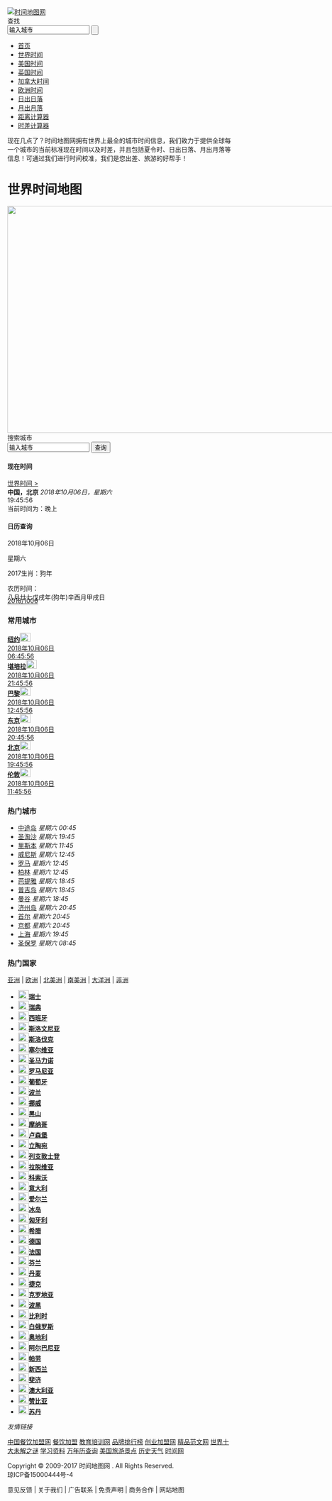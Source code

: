 
<!DOCTYPE html PUBLIC "-//W3C//DTD XHTML 1.0 Transitional//EN" "http://www.w3.org/TR/xhtml1/DTD/xhtml1-transitional.dtd">
<html xmlns="http://www.w3.org/1999/xhtml">
<head>
<title>世界时钟-为您提供世界各地现在时间和日期-时间地图网</title>
<meta name="keywords" content="世界时钟,现在时间,日期,时间地图"/>
<meta name="description" content="时间地图网（www.24timemap.com）为您提供全球各地现在时间几点几分几秒，以及它们的时区时间、日期，准确的世界时钟，在这里了解世界！"/>
<meta http-equiv="Content-Type" content="text/html; charset=utf-8" />
<meta name="mobile-agent" content="format=[wml|xhtml|html5]; url=http://m.24timemap.com/"/>
<meta name="baidu_union_verify" content="b66f43225108b8008fc203260ee01ed8">
<link rel="stylesheet" type="text/css" href="/static/css/global.css"/>
<link rel="stylesheet" type="text/css" href="/static/css/time.css"/>
<link rel="stylesheet" type="text/css" href="/static/css/map.css"/>
<script type="text/javascript" src="/static/js/style.js"></script>
<script type="text/javascript" src="/static/js/asia_shijian.js"></script>
<script type="text/javascript" src="/static/js/boxCont.js"></script>
<script type="text/javascript" src="/static/js/qian.js"></script>
<script type="text/javascript" src="/static/js/uaredirect.js"></script>
<script type="text/javascript">var url=window.location.href;var uu=url.replace("www", "m");uaredirect(uu);</script>
<SCRIPT LANGUAGE="JavaScript">
var timerID; var past_time=0;
function tzone(ts) { this.ct = new Date(0); this.ts = ts; }
function UpdateClocks() {past_time++;
var ct = new Array(new tzone(1538826356),new tzone(1538779556),new tzone(1538833556),new tzone(1538801156),new tzone(1538829956),new tzone(1538826356),new tzone(1538797556)) ;
    var dt = new Date() ;
    var startDST = new Date(dt.getFullYear(), 3, 1) ;
    while (startDST.getDay() != 0) startDST.setDate(startDST.getDate() + 1) ;
    var endDST = new Date(dt.getFullYear(), 9, 31) ;
    while (endDST.getDay() != 0) endDST.setDate(endDST.getDate() - 1) ;
    var ds_active ;
    if (startDST < dt && dt < endDST) ds_active = 1; else ds_active = 0;
    var printstr = "";
    gmdt = new Date();
    for (n=0 ; n<ct.length ; n++) {
        ct[n].ct = new Date((ct[n].ts+past_time) * 1000) ;
    }
document.getElementById('Clockk0').innerHTML = ClockString(ct[0].ct);
document.getElementById('Clockk1').innerHTML = ClockString(ct[1].ct);
document.getElementById('Clockk2').innerHTML = ClockString(ct[2].ct);
document.getElementById('Clockk3').innerHTML = ClockString(ct[3].ct);
document.getElementById('Clockk4').innerHTML = ClockString(ct[4].ct);
document.getElementById('Clockk5').innerHTML = ClockString(ct[5].ct);
document.getElementById('Clockk6').innerHTML = ClockString(ct[6].ct);
timerID = window.setTimeout("UpdateClocks()", 1001);}
function ClockString(dt) {
	var stemp ;
	var dt_year = dt.getUTCFullYear();
	var dt_month = dt.getMonth() + 1;
	var dt_day = dt.getDate();
	var dt_hour = dt.getHours();
	var dt_minute = dt.getMinutes();
	var dt_second = dt.getSeconds();
	dt_year = dt_year.toString();
	if (dt_hour < 10) dt_hour = '0' + dt_hour ;
	if (dt_minute < 10) dt_minute = '0' + dt_minute ;
	if (dt_second < 10) dt_second = '0' + dt_second ;
	//stemp = dt_month + '月' + dt_day + '日';
	stemp = ' <span>' + dt_hour + "</span>:<span>" + dt_minute + "</span>:<span>" + dt_second + "</span>";
	return stemp ;
}
</script>
</head>
<body onload="UpdateClocks();">
<div class="header">
<div class="logo"><a href="http://www.24timemap.com/"><img src="/static/img/time_logo.gif" title="时间地图网"></a></div>
<div class="head_r"><script>global_tb();</script></div>
</div>
<div class="big_gsearch">
<span class="src_btn">查找</span>
<form action="/search" method="post">
<input id="serch_text" class="search_area" type="text" value="输入城市" onfocus="this.value='';" onblur="if(this.value==''){this.value='输入城市';}" name="city">
<input class="search_btn" type="submit" value="">
</form>
</div>
<div class="menu">
<ul>
<li class="current"><a href="/" title=""><span>首页</span></a></li>
<li><a href="/world" title=""><span>世界时间</span></a></li>
<li><a href="/usa" title=""><span>美国时间</span></a></li>
<li><a href="http://www.24timemap.com/uk" title=""><span>英国时间</span></a></li>
<li><a href="/canada" title=""><span>加拿大时间</span></a></li>
<li><a href="/world/europe" title=""><span>欧洲时间</span></a></li>
<li><a href="/sun" title=""><span>日出日落</span></a></li>
<li><a href="/moon" title=""><span>月出月落</span></a></li>
<li><a href="/distance" title=""><span>距离计算器</span></a></li>
<li><a href="/difference" title=""><span>时差计算器</span></a></li>
</ul>
</div>
<div class="block10"></div>
<div class="c1000">
<div class="info"><p>现在几点了？时间地图网拥有世界上最全的城市时间信息，我们致力于提供全球每一个城市的当前标准现在时间以及时差，并且包括夏令时、日出日落、月出月落等信息！可通过我们进行时间校准，我们是您出差、旅游的好帮手！</p><h1>世界时间地图</h1></div>
<div class="block10"></div>
<div class="mapbig" style="width:1000px;position:relative;">
<div class="imgmap" style="position:relative"><img src="/static/img/world_clock_map.jpg" width="1000" height="512" id="main_map"/>
</div>
</div>
<div class="block10"></div>
<div class="ss_city">
<span class="txt">搜索城市</span>
<form action="/search" method="post">
<input class="ss_txt" type="text" value="输入城市" onfocus="this.value='';" onblur="if(this.value==''){this.value='输入城市';}" name="city">
<input class="ss_btn" value="查询" type="submit">
</form>
</div>
<div class="block15"></div>
<div class="rd_box">
<div class="top"><i></i><h4>现在时间</h4><a class="more" href="http://www.24timemap.com/world">世界时间 ></a></div>
<div class="cont">
<b>中国，北京</b>
<em>2018年10月06日，星期六</em>
<div class="time" id="Clockk0"><span>19</span>:<span>45</span>:<span>56</span></div>
</div>
<div class="cont_b">当前时间为：晚上</div>
</div>
<div class="rd_box">
<div class="top"><i class="f1"></i><h4>日历查询</h4></div>
<div class="cont_jrbox1">
<p class="t1">2018年10月06日</p>
<p class="t2">星期六</p>
<p class="t3">2017生肖：狗年</p>
</div>
<div class="cont_jrbox2" style="height: 30px;">
<div class="form_w0">农历时间：</div>
<div class="form_w1">八月廿七戊戌年(狗年)辛酉月甲戌日</div>
<div class="form_w3"></div>
</div>
<div class="block10"></div>
<a href="" class="cal_display1" target="_blank"><span class="cal_m">2018/10</span><span class="cal_d">06</span></a>
<div class="crl"></div>
<div class="cont_b cont_b3"></div>
</div>
<div class="gg_r300">
<script>global_jx();</script>
</div>
<div class="block20"></div>
<div class="tabnav"><h3>常用城市</h3></div>
<div class="rowW">
<div class="row">
<div class="clocks"><a href="/usa/new-york" target="">
<div class="name"><b>纽约</b><span><img src="/upload/article/20170119/1484795966EjT7eE.png" width="24" height="20" /></span></div>
<div class="date">2018年10月06日</div>
<div class="time" id="Clockk1"><span class="hour">06</span>:<span class="minute">45</span>:<span class="second">56</span></div></a>
</div>
<div class="clocks"><a href="/australia/canberra" target="">
<div class="name"><b>堪培拉</b><span><img src="/upload/article/20170120/1484897692yGUzvj.png" width="24" height="20" /></span></div>
<div class="date">2018年10月06日</div>
<div class="time" id="Clockk2"><span class="hour">21</span>:<span class="minute">45</span>:<span class="second">56</span></div></a>
</div>
<div class="clocks"><a href="/france/paris" target="">
<div class="name"><b>巴黎</b><span><img src="/upload/article/20170120/1484889041qquQbP.png" width="24" height="20" /></span></div>
<div class="date">2018年10月06日</div>
<div class="time" id="Clockk3"><span class="hour">12</span>:<span class="minute">45</span>:<span class="second">56</span></div></a>
</div>
<div class="clocks"><a href="/japan/tokyo" target="">
<div class="name"><b>东京</b><span><img src="/upload/article/20170120/1484883573nm68Uj.png" width="24" height="20" /></span></div>
<div class="date">2018年10月06日</div>
<div class="time" id="Clockk4"><span class="hour">20</span>:<span class="minute">45</span>:<span class="second">56</span></div></a>
</div>
<div class="clocks"><a href="/china/beijing" target="">
<div class="name"><b>北京</b><span><img src="/upload/article/20170120/14848982802bzLhq.png" width="24" height="20" /></span></div>
<div class="date">2018年10月06日</div>
<div class="time" id="Clockk5"><span class="hour">19</span>:<span class="minute">45</span>:<span class="second">56</span></div></a>
</div>
<div class="clocks"><a href="/uk/london" target="">
<div class="name"><b>伦敦</b><span><img src="/upload/article/20170120/1484896748G9qCjs.png" width="24" height="20" /></span></div>
<div class="date">2018年10月06日</div>
<div class="time" id="Clockk6"><span class="hour">11</span>:<span class="minute">45</span>:<span class="second">56</span></div></a>
</div>
</div>
</div>
<div class="block20"></div>
<div class="tabnav"><h3>热门城市</h3></div>
<div class="row1">
<ul>
<li class="bg"><a href="/usa/midway-atoll" title="中途岛时间" target="_blank">中途岛</a> <i>星期六 00:45</i></li>
<li><a href="/singapore/sentosa" title="圣淘沙时间" target="_blank">圣淘沙</a> <i>星期六 19:45</i></li>
<li class="bg"><a href="/portugal/lisbon" title="里斯本时间" target="_blank">里斯本</a> <i>星期六 11:45</i></li>
<li><a href="/italy/venice" title="威尼斯时间" target="_blank">威尼斯</a> <i>星期六 12:45</i></li>
<li class="bg"><a href="/italy/rome" title="罗马时间" target="_blank">罗马</a> <i>星期六 12:45</i></li>
<li><a href="/germany/berlin" title="柏林时间" target="_blank">柏林</a> <i>星期六 12:45</i></li>
<li class="bg"><a href="/thailand/pattaya" title="芭提雅时间" target="_blank">芭提雅</a> <i>星期六 18:45</i></li>
<li><a href="/thailand/phuket" title="普吉岛时间" target="_blank">普吉岛</a> <i>星期六 18:45</i></li>
<li class="bg"><a href="/thailand/bangkok" title="曼谷时间" target="_blank">曼谷</a> <i>星期六 18:45</i></li>
<li><a href="/south-korea/jeju" title="济州岛时间" target="_blank">济州岛</a> <i>星期六 20:45</i></li>
<li class="bg"><a href="/south-korea/seoul" title="首尔时间" target="_blank">首尔</a> <i>星期六 20:45</i></li>
<li><a href="/japan/kyoto" title="京都时间" target="_blank">京都</a> <i>星期六 20:45</i></li>
<li class="bg"><a href="/china/shanghai" title="上海时间" target="_blank">上海</a> <i>星期六 19:45</i></li>
<li><a href="/brazil/sao-paulo" title="圣保罗时间" target="_blank">圣保罗</a> <i>星期六 08:45</i></li>
</ul>
</div>
<div class="block20"></div>
<div class="tabnav"><h3>热门国家</h3><p class="r"><a href="/world/asia" title="亚洲时间" target="_blank">亚洲</a> | <a href="/world/europe" target="_blank" title="欧洲时间">欧洲</a> | <a href="/world/namerica" target="_blank" title="北美洲时间">北美洲</a> | <a href="/world/samerica" target="_blank" title="南美洲时间">南美洲</a> | <a href="/world/australasia" target="_blank" title="大洋洲时间">大洋洲</a> | <a href="/world/africa" target="_blank" title="非洲时间">非洲</a></p></div>
<div class="row2">
<ul>
<li><a href="/switzerland" title="瑞士时间"><span><img src="/upload/article/20170120/1484896208bJBQv5.png" width="24" height="20"></span><b>瑞士</b></a></li>
<li><a href="/sweden" title="瑞典时间"><span><img src="/upload/article/20170120/14848961546BPqAC.png" width="24" height="20"></span><b>瑞典</b></a></li>
<li><a href="/spain" title="西班牙时间"><span><img src="/upload/article/20170120/1484896102z3A5zW.png" width="24" height="20"></span><b>西班牙</b></a></li>
<li><a href="/slovenia" title="斯洛文尼亚时间"><span><img src="/upload/article/20170120/1484896027shuJn7.png" width="24" height="20"></span><b>斯洛文尼亚</b></a></li>
<li><a href="/slovakia" title="斯洛伐克时间"><span><img src="/upload/article/20170120/1484895974q6LidN.png" width="24" height="20"></span><b>斯洛伐克</b></a></li>
<li><a href="/serbia" title="塞尔维亚时间"><span><img src="/upload/article/20170120/14848959253nyy4I.png" width="24" height="20"></span><b>塞尔维亚</b></a></li>
<li><a href="/san-marino" title="圣马力诺时间"><span><img src="/upload/article/20170120/148489587484CP9P.png" width="24" height="20"></span><b>圣马力诺</b></a></li>
<li><a href="/romania" title="罗马尼亚时间"><span><img src="/upload/article/20170120/14848883892ULHMe.png" width="24" height="20"></span><b>罗马尼亚</b></a></li>
<li><a href="/portugal" title="葡萄牙时间"><span><img src="/upload/article/20170120/1484895763SyKhjq.png" width="24" height="20"></span><b>葡萄牙</b></a></li>
<li><a href="/poland" title="波兰时间"><span><img src="/upload/article/20170120/1484895715mcvNbm.png" width="24" height="20"></span><b>波兰</b></a></li>
<li><a href="/norway" title="挪威时间"><span><img src="/upload/article/20170120/1484895666gmIETe.png" width="24" height="20"></span><b>挪威</b></a></li>
<li><a href="/montenegro" title="黑山时间"><span><img src="/upload/article/20170120/14848956132NVydh.png" width="24" height="20"></span><b>黑山</b></a></li>
<li><a href="/monaco" title="摩纳哥时间"><span><img src="/upload/article/20170120/14848955486R5JVF.png" width="24" height="20"></span><b>摩纳哥</b></a></li>
<li><a href="/luxembourg" title="卢森堡时间"><span><img src="/upload/article/20170120/1484895198deqssd.png" width="24" height="20"></span><b>卢森堡</b></a></li>
<li><a href="/lithuania" title="立陶宛时间"><span><img src="/upload/article/20170120/14848948846eGhxc.png" width="24" height="20"></span><b>立陶宛</b></a></li>
<li><a href="/liechtenstein" title="列支敦士登时间"><span><img src="/upload/article/20170120/14848948083GtEda.png" width="24" height="20"></span><b>列支敦士登</b></a></li>
<li><a href="/latvia" title="拉脱维亚时间"><span><img src="/upload/article/20170120/1484894603GuFURM.png" width="24" height="20"></span><b>拉脱维亚</b></a></li>
<li><a href="/kosovo" title="科索沃时间"><span><img src="/upload/article/20170120/1484894549i6fv7F.jpg" width="24" height="20"></span><b>科索沃</b></a></li>
<li><a href="/italy" title="意大利时间"><span><img src="/upload/article/20170120/148488922922zsIW.png" width="24" height="20"></span><b>意大利</b></a></li>
<li><a href="/ireland" title="爱尔兰时间"><span><img src="/upload/article/20170120/1484893924D6bShn.png" width="24" height="20"></span><b>爱尔兰</b></a></li>
<li><a href="/iceland" title="冰岛时间"><span><img src="/upload/article/20170120/1484893813Ts4PHD.png" width="24" height="20"></span><b>冰岛</b></a></li>
<li><a href="/hungary" title="匈牙利时间"><span><img src="/upload/article/20170120/1484893713Ax9rcQ.png" width="24" height="20"></span><b>匈牙利</b></a></li>
<li><a href="/greece" title="希腊时间"><span><img src="/upload/article/20170120/14848936457VxsIu.png" width="24" height="20"></span><b>希腊</b></a></li>
<li><a href="/germany" title="德国时间"><span><img src="/upload/article/20170120/1484884230P98R74.png" width="24" height="20"></span><b>德国</b></a></li>
<li><a href="/france" title="法国时间"><span><img src="/upload/article/20170120/1484889041qquQbP.png" width="24" height="20"></span><b>法国</b></a></li>
<li><a href="/finland" title="芬兰时间"><span><img src="/upload/article/20170120/1484893320axWRuW.png" width="24" height="20"></span><b>芬兰</b></a></li>
<li><a href="/denmark" title="丹麦时间"><span><img src="/upload/article/20170120/1484893040kvAImq.png" width="24" height="20"></span><b>丹麦</b></a></li>
<li><a href="/czech-republic" title="捷克时间"><span><img src="/upload/article/20170120/14848929923utfrH.png" width="24" height="20"></span><b>捷克</b></a></li>
<li><a href="/croatia" title="克罗地亚时间"><span><img src="/upload/article/20170120/1484892936fhNLrw.png" width="24" height="20"></span><b>克罗地亚</b></a></li>
<li><a href="/bosnia-herzegovina" title="波黑时间"><span><img src="/upload/article/20170120/1484892809KWA3Gp.png" width="24" height="20"></span><b>波黑</b></a></li>
<li><a href="/belgium" title="比利时时间"><span><img src="/upload/article/20170120/14848926808c5ptv.png" width="24" height="20"></span><b>比利时</b></a></li>
<li><a href="/belarus" title="白俄罗斯时间"><span><img src="/upload/article/20170120/14848926337Wjfdj.png" width="24" height="20"></span><b>白俄罗斯</b></a></li>
<li><a href="/austria" title="奥地利时间"><span><img src="/upload/article/20170120/1484892576bKRIhv.png" width="24" height="20"></span><b>奥地利</b></a></li>
<li><a href="/albania" title="阿尔巴尼亚时间"><span><img src="/upload/article/20170120/1484892469fyHGBV.png" width="24" height="20"></span><b>阿尔巴尼亚</b></a></li>
<li><a href="/palau" title="帕劳时间"><span><img src="/upload/article/20170120/1484897348W2xzRq.png" width="24" height="20"></span><b>帕劳</b></a></li>
<li><a href="/new-zealand" title="新西兰时间"><span><img src="/upload/article/20170120/1484897488KAavFJ.png" width="24" height="20"></span><b>新西兰</b></a></li>
<li><a href="/fiji" title="斐济时间"><span><img src="/upload/article/20170120/1484898030T9A5wA.png" width="24" height="20"></span><b>斐济</b></a></li>
<li><a href="/australia" title="澳大利亚时间"><span><img src="/upload/article/20170120/1484897692yGUzvj.png" width="24" height="20"></span><b>澳大利亚</b></a></li>
<li><a href="/zambia" title="赞比亚时间"><span><img src="/upload/article/20170119/1484803146iNmdNV.png" width="24" height="20"></span><b>赞比亚</b></a></li>
<li><a href="/sudan" title="苏丹时间"><span><img src="/upload/article/20170119/1484802828TPAwVU.png" width="24" height="20"></span><b>苏丹</b></a></li>
</ul>
</div>
</ul>
</div>
</div>
<div class="block10"></div>
<div class="links"> <em>友情链接</em>
<p>
<a href="http://www.cncyjm.com/" target="_blank">中国餐饮加盟网</a>
<a href="https://canyin.321cy.com" target="_blank">餐饮加盟</a>
<a href="http://www.haopeixun.com/" target="_blank">教育培训网</a>
<a href="https://www.phb123.com/" target="_blank">品牌排行榜</a>
<a href="https://www.321cy.com/" target="_blank">创业加盟网</a>
<a href="http://fanwen.unjs.com/" target="_blank">精品范文网</a>
<a href="http://www.tanmizhi.com" target="_blank">世界十大未解之谜</a>
<a href="http://www.nhxz.com/" target="_blank">学习资料</a>
<a href="http://wannianli.tianqi.com" target="_blank">万年历查询</a>
<a href="http://www.joytrav.com/attraction/" target="_blank">美国旅游景点</a>
<a href="http://lishi.tianqi.com" target="_blank">历史天气</a>
<a href="http://www.24timemap.com/" target="_blank">时间网</a>
</p>
</div>
<div class="block20"></div>
</div>
<div class="footbg">
<div class="foot">
<p class="l">Copyright &copy; 2009-2017 时间地图网 . All Rights Reserved.<br /> 琼ICP备15000444号-4</p>
<p class="r">意见反馈 | 关于我们 | 广告联系 | 免责声明 | 商务合作 | 网站地图</p>
<div class="crl"></div>
</div>
<div style="display:none"><script language="javascript" src="http://www.24timemap.com/static/js/tongji.js"></script></div>
</div></body>
</html>
